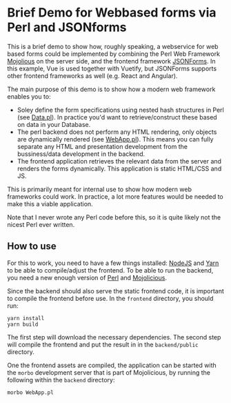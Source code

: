 # Brief Demo for Webbased forms via Perl and JSONforms

This is a brief demo to show how, roughly speaking, a webservice for web based forms could be implemented by combining the Perl Web Framework [Mojolious](https://mojolicious.org/) on the server side, and the frontend framework [JSONForms](https://jsonforms.io/). In this example, Vue is used together with Vuetify, but JSONForms supports other frontend frameworks as well (e.g. React and Angular).

The main purpose of this demo is to show how a modern web framework enables you to:

* Soley define the form specifications using nested hash structures in Perl (see [Data.pl](backend/Data.pl)). In practice you'd want to retrieve/construct these based on data in your Database.
* The perl backend does not perform any HTML rendering, only objects are dynamically rendered (see [WebApp.pl](backend/WebApp.pl)). This means you can fully separate any HTML and presentation development from the bussiness/data development in the backend.
* The frontend application retrieves the relevant data from the server and renders the forms dynamically. This application is static HTML/CSS and JS.

This is primarily meant for internal use to show how modern web frameworks could work. In practice, a lot more features would be needed to make this a viable application.

Note that I never wrote any Perl code before this, so it is quite likely not the nicest Perl ever written.

## How to use

For this to work, you need to have a few things installed: [NodeJS](https://nodejs.org) and [Yarn](https://yarnpkg.com/) to be able to compile/adjust the frontend. To be able to run the backend, you need a new enough version of [Perl](https://www.perl.org/) and [Mojolicious](https://mojolicious.org/).

Since the backend should also serve the static frontend code, it is important to compile the frontend before use. In the `frontend` directory, you should run:

```
yarn install
yarn build
```

The first step will download the necessary dependencies. The second step will compile the frontend and put the result in in the `backend/public` directory.

One the frontend assets are compiled, the application can be started with the `morbo` development server that is part of Mojolicious, by running the following within the `backend` directory:

```
morbo WebApp.pl
```




